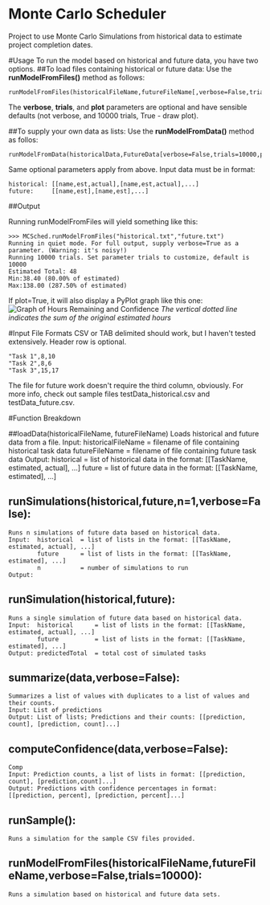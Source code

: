 Monte Carlo Scheduler
=====================

Project to use Monte Carlo Simulations from historical data to estimate project completion dates.

#Usage
To run the model based on historical and future data, you have two options.
##To load files containing historical or future data:
Use the **runModelFromFiles()** method as follows:
```
runModelFromFiles(historicalFileName,futureFileName[,verbose=False,trials=10000,plot=True])
```
The **verbose**, **trials**, and **plot** parameters are optional and have sensible defaults (not verbose, and 10000 trials, True - draw plot).

##To supply your own data as lists:
Use the **runModelFromData()** method as follos:
```
runModelFromData(historicalData,FutureData[verbose=False,trials=10000,plot=True])
```
Same optional parameters apply from above. Input data must be in format:
```
historical: [[name,est,actual],[name,est,actual],...]
future: 	[[name,est],[name,est],...]
```
##Output

Running runModelFromFiles will yield something like this:
```
>>> MCSched.runModelFromFiles("historical.txt","future.txt")
Running in quiet mode. For full output, supply verbose=True as a parameter. (Warning: it's noisy!)
Running 10000 trials. Set parameter trials to customize, default is 10000
Estimated Total: 48
Min:38.40 (80.00% of estimated)
Max:138.00 (287.50% of estimated)
```
If plot=True, it will also display a PyPlot graph like this one:
![Graph of Hours Remaining and Confidence](http://ryanjsloan.com/ConfidenceGraph.png)
*The vertical dotted line indicates the sum of the original estimated hours*

#Input File Formats
CSV or TAB delimited should work, but I haven't tested extensively. Header row is optional.
```
"Task 1",8,10
"Task 2",8,6
"Task 3",15,17
```
The file for future work doesn't require the third column, obviously. For more info, check out sample files testData_historical.csv and testData_future.csv.

#Function Breakdown 

##loadData(historicalFileName, futureFileName)
	Loads historical and future data from a file.
	Input:	historicalFileName	= filename of file containing historical task data
			futureFileName		= filename of file containing future task data
	Output: historical 			= list of historical data in the format: [[TaskName, estimated, actual], ...]
			future 				= list of future data in the format: [[TaskName, estimated], ...]

## runSimulations(historical,future,n=1,verbose=False):
	Runs n simulations of future data based on historical data.
	Input: 	historical 	= list of lists in the format: [[TaskName, estimated, actual], ...]
			future 		= list of lists in the format: [[TaskName, estimated], ...]
			n 			= number of simulations to run
    Output: 

## runSimulation(historical,future):
	Runs a single simulation of future data based on historical data.
	Input: 	historical 		= list of lists in the format: [[TaskName, estimated, actual], ...]
			future 			= list of lists in the format: [[TaskName, estimated], ...]
	Output: predictedTotal 	= total cost of simulated tasks 

## summarize(data,verbose=False):
	Summarizes a list of values with duplicates to a list of values and their counts.
	Input: List of predictions
	Output: List of lists; Predictions and their counts: [[prediction, count], [prediction, count]...]


## computeConfidence(data,verbose=False):
	Comp
	Input: Prediction counts, a list of lists in format: [[prediction, count], [prediction,count]...]
	Output: Predictions with confidence percentages in format: [[prediction, percent], [prediction, percent]...]

## runSample():
	Runs a simulation for the sample CSV files provided.

## runModelFromFiles(historicalFileName,futureFileName,verbose=False,trials=10000):
	Runs a simulation based on historical and future data sets.